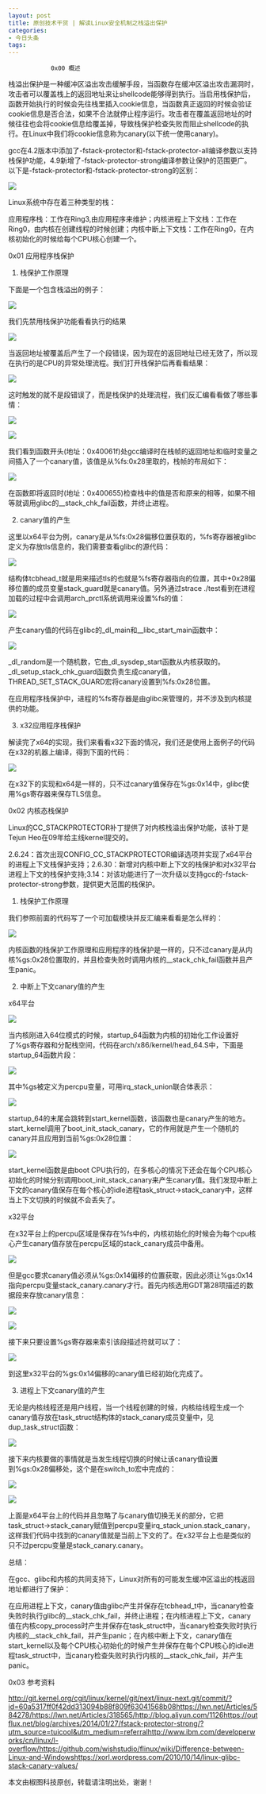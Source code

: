 ```yaml
---
layout: post
title: 原创技术干货 | 解读Linux安全机制之栈溢出保护
categories:
- 今日头条
tags:
---
```

				0x00 概述

栈溢出保护是一种缓冲区溢出攻击缓解手段，当函数存在缓冲区溢出攻击漏洞时，攻击者可以覆盖栈上的返回地址来让shellcode能够得到执行。当启用栈保护后，函数开始执行的时候会先往栈里插入cookie信息，当函数真正返回的时候会验证cookie信息是否合法，如果不合法就停止程序运行。攻击者在覆盖返回地址的时候往往也会将cookie信息给覆盖掉，导致栈保护检查失败而阻止shellcode的执行。在Linux中我们将cookie信息称为canary(以下统一使用canary)。 

gcc在4.2版本中添加了-fstack-protector和-fstack-protector-all编译参数以支持栈保护功能，4.9新增了-fstack-protector-strong编译参数让保护的范围更广。以下是-fstack-protector和-fstack-protector-strong的区别：

![](http://p3.pstatp.com/large/cd0008fedbe77c36f0)

Linux系统中存在着三种类型的栈：

应用程序栈：工作在Ring3,由应用程序来维护；内核进程上下文栈：工作在Ring0，由内核在创建线程的时候创建；内核中断上下文栈：工作在Ring0，在内核初始化的时候给每个CPU核心创建一个。

0x01 应用程序栈保护

1. 栈保护工作原理

下面是一个包含栈溢出的例子：

![](http://p3.pstatp.com/large/10a00016eb322382123)

我们先禁用栈保护功能看看执行的结果

![](http://p1.pstatp.com/large/cd0008ff38d74d24a4)

当返回地址被覆盖后产生了一个段错误，因为现在的返回地址已经无效了，所以现在执行的是CPU的异常处理流程。我们打开栈保护后再看看结果：

![](http://p3.pstatp.com/large/10a00016ef1920b6161)

这时触发的就不是段错误了，而是栈保护的处理流程，我们反汇编看看做了哪些事情：

![](http://p3.pstatp.com/large/10900016f8ac83529df)

![](http://p3.pstatp.com/large/10900016f93f4dcb65b)

我们看到函数开头(地址：0x40061f)处gcc编译时在栈帧的返回地址和临时变量之间插入了一个canary值，该值是从%fs:0x28里取的，栈帧的布局如下：

![](http://p3.pstatp.com/large/10900016f98078b6871)

在函数即将返回时(地址：0x400655)检查栈中的值是否和原来的相等，如果不相等就调用glibc的__stack_chk_fail函数，并终止进程。

2. canary值的产生

这里以x64平台为例，canary是从%fs:0x28偏移位置获取的，%fs寄存器被glibc定义为存放tls信息的，我们需要查看glibc的源代码：

![](http://p3.pstatp.com/large/10900016fae5d23b243)

结构体tcbhead_t就是用来描述tls的也就是%fs寄存器指向的位置，其中+0x28偏移位置的成员变量stack_guard就是canary值。另外通过strace ./test看到在进程加载的过程中会调用arch_prctl系统调用来设置%fs的值：

![](http://p3.pstatp.com/large/ce0008fe787ad34369)

产生canary值的代码在glibc的_dl_main和__libc_start_main函数中：

![](http://p3.pstatp.com/large/cd0008ffa046348cac)

_dl_random是一个随机数，它由_dl_sysdep_start函数从内核获取的。_dl_setup_stack_chk_guard函数负责生成canary值，THREAD_SET_STACK_GUARD宏将canary设置到%fs:0x28位置。

在应用程序栈保护中，进程的%fs寄存器是由glibc来管理的，并不涉及到内核提供的功能。

3. x32应用程序栈保护

解读完了x64的实现，我们来看看x32下面的情况，我们还是使用上面例子的代码在x32的机器上编译，得到下面的代码：

![](http://p3.pstatp.com/large/10900016fd017dc38fd)

在x32下的实现和x64是一样的，只不过canary值保存在%gs:0x14中，glibc使用%gs寄存器来保存TLS信息。

0x02 内核态栈保护

Linux的CC_STACKPROTECTOR补丁提供了对内核栈溢出保护功能，该补丁是Tejun Heo在09年给主线kernel提交的。

2.6.24：首次出现CONFIG_CC_STACKPROTECTOR编译选项并实现了x64平台的进程上下文栈保护支持；2.6.30：新增对内核中断上下文的栈保护和对x32平台进程上下文的栈保护支持;3.14：对该功能进行了一次升级以支持gcc的-fstack-protector-strong参数，提供更大范围的栈保护。

1. 栈保护工作原理

我们参照前面的代码写了一个可加载模块并反汇编来看看是怎么样的：

![](http://p3.pstatp.com/large/10a00016f639825f1ec)

内核函数的栈保护工作原理和应用程序的栈保护是一样的，只不过canary是从内核%gs:0x28位置取的，并且检查失败时调用内核的__stack_chk_fail函数并且产生panic。

2. 中断上下文canary值的产生

x64平台

![](http://p3.pstatp.com/large/ce0008febb7d8f377f)

当内核刚进入64位模式的时候，startup_64函数为内核的初始化工作设置好了%gs寄存器和分配栈空间，代码在arch/x86/kernel/head_64.S中，下面是startup_64函数片段：

![](http://p1.pstatp.com/large/cd0008ffe5e93c1785)

其中%gs被定义为percpu变量，可用irq_stack_union联合体表示：

![](http://p3.pstatp.com/large/ce0008fee89b726c62)

startup_64的末尾会跳转到start_kernel函数，该函数也是canary产生的地方。start_kernel调用了boot_init_stack_canary，它的作用就是产生一个随机的canary并且应用到当前%gs:0x28位置：

![](http://p3.pstatp.com/large/10a00016f9ac88d1726)

start_kernel函数是由boot CPU执行的，在多核心的情况下还会在每个CPU核心初始化的时候分别调用boot_init_stack_canary来产生canary值。我们发现中断上下文的canary值保存在每个核心的idle进程task_struct->stack_canary中，这样当上下文切换的时候就不会丢失了。

x32平台

在x32平台上的percpu区域是保存在%fs中的，内核初始化的时候会为每个cpu核心产生canary值存放在percpu区域的stack_canary成员中备用。

![](http://p3.pstatp.com/large/ce0008ff0ad93d9bbf)

但是gcc要求canary值必须从%gs:0x14偏移的位置获取，因此必须让%gs:0x14指向percpu变量stack_canary.canary才行。首先内核选用GDT第28项描述的数据段来存放canary信息：

![](http://p3.pstatp.com/large/10a00016fc444db80c5)

![](http://p3.pstatp.com/large/cd00090036908178b9)

接下来只要设置%gs寄存器来索引该段描述符就可以了：

![](http://p3.pstatp.com/large/ce0008ff3dba5fbfd8)

到这里x32平台的%gs:0x14偏移的canary值已经初始化完成了。

3. 进程上下文canary值的产生

无论是内核线程还是用户线程，当一个线程创建的时候，内核给线程生成一个canary值存放在task_struct结构体的stack_canary成员变量中，见dup_task_struct函数：

![](http://p2.pstatp.com/large/1090001706bd7aa825e)

接下来内核要做的事情就是当发生线程切换的时候让该canary值设置到%gs:0x28偏移处，这个是在switch_to宏中完成的：

![](http://p1.pstatp.com/large/cd0009006782aaad22)

![](http://p3.pstatp.com/large/10a0001700e26630aa1)

上面是x64平台上的代码并且忽略了与canary值切换无关的部分，它把task_struct->stack_canary赋值到percpu变量irq_stack_union.stack_canary，这样我们代码中找到的canary值就是当前上下文的了。在x32平台上也是类似的只不过percpu变量是stack_canary.canary。

总结： 

在gcc、glibc和内核的共同支持下，Linux对所有的可能发生缓冲区溢出的栈返回地址都进行了保护：

在应用进程上下文，canary值由glibc产生并保存在tcbhead_t中，当canary检查失败时执行glibc的__stack_chk_fail，并终止进程；在内核进程上下文，canary值在内核copy_process时产生并保存在task_struct中，当canary检查失败时执行内核的__stack_chk_fail，并产生panic；在内核中断上下文，canary值在start_kernel以及每个CPU核心初始化的时候产生并保存在每个CPU核心的idle进程task_struct中，当canary检查失败时执行内核的__stack_chk_fail，并产生panic。

0x03 参考资料

http://git.kernel.org/cgit/linux/kernel/git/next/linux-next.git/commit/?id=60a5317ff0f42dd313094b88f809f63041568b08https://lwn.net/Articles/584278/https://lwn.net/Articles/318565/http://blog.aliyun.com/1126https://outflux.net/blog/archives/2014/01/27/fstack-protector-strong/?utm_source=tuicool&utm_medium=referralhttp://www.ibm.com/developerworks/cn/linux/l-overflow/https://github.com/wishstudio/flinux/wiki/Difference-between-Linux-and-Windowshttps://xorl.wordpress.com/2010/10/14/linux-glibc-stack-canary-values/

本文由椒图科技原创，转载请注明出处，谢谢！